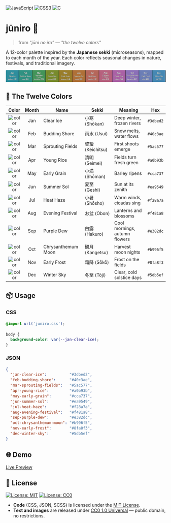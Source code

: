 ![JavaScript](https://img.shields.io/badge/JavaScript-F7DF1E?style=for-the-badge&logo=javascript&logoColor=black)
![CSS3](https://img.shields.io/badge/CSS3-1572B6?style=for-the-badge&logo=css3&logoColor=white)
![C](https://img.shields.io/badge/C-00599C?style=for-the-badge&logo=code&logoColor=white)

# jūniro 🍂
> from _"jūni no iro"_ — _"the twelve colors"_

A 12-color palette inspired by the **Japanese sekki** (microseasons), mapped to each month of the year. Each color reflects seasonal changes in nature, festivals, and traditional imagery.

![overview](img/preview.png)


## 📅 The Twelve Colors

|                                 Color                                  | Month | Name               | Sekki            | Meaning                       | Hex       |
| :--------------------------------------------------------------------: | :---: | ------------------ | ---------------- | ----------------------------- | --------- |
| ![color](https://img.shields.io/badge/-%20-3dbed2?style=for-the-badge) |  Jan  | Clear Ice          | 小寒 (Shōkan)    | Deep winter, frozen rivers    | `#3dbed2` |
| ![color](https://img.shields.io/badge/-%20-40c3ae?style=for-the-badge) |  Feb  | Budding Shore      | 雨水 (Usui)      | Snow melts, water flows       | `#40c3ae` |
| ![color](https://img.shields.io/badge/-%20-5ac577?style=for-the-badge) |  Mar  | Sprouting Fields   | 啓蟄 (Keichitsu) | First shoots emerge           | `#5ac577` |
| ![color](https://img.shields.io/badge/-%20-a0b93b?style=for-the-badge) |  Apr  | Young Rice         | 清明 (Seimei)    | Fields turn fresh green       | `#a0b93b` |
| ![color](https://img.shields.io/badge/-%20-cca737?style=for-the-badge) |  May  | Early Grain        | 小満 (Shōman)    | Barley ripens                 | `#cca737` |
| ![color](https://img.shields.io/badge/-%20-ea9549?style=for-the-badge) |  Jun  | Summer Sol         | 夏至 (Geshi)     | Sun at its zenith             | `#ea9549` |
| ![color](https://img.shields.io/badge/-%20-f28a7a?style=for-the-badge) |  Jul  | Heat Haze          | 小暑 (Shōsho)    | Warm winds, cicadas sing      | `#f28a7a` |
| ![color](https://img.shields.io/badge/-%20-f481a8?style=for-the-badge) |  Aug  | Evening Festival   | お盆 (Obon)      | Lanterns and blossoms         | `#f481a8` |
| ![color](https://img.shields.io/badge/-%20-e382dc?style=for-the-badge) |  Sep  | Purple Dew         | 白露 (Hakuro)    | Cool mornings, autumn flowers | `#e382dc` |
| ![color](https://img.shields.io/badge/-%20-b996f5?style=for-the-badge) |  Oct  | Chrysanthemum Moon | 観月 (Kangetsu)  | Harvest moon nights           | `#b996f5` |
| ![color](https://img.shields.io/badge/-%20-8fa8f3?style=for-the-badge) |  Nov  | Early Frost        | 霜降 (Sōkō)      | Frost on the fields           | `#8fa8f3` |
| ![color](https://img.shields.io/badge/-%20-5db5ef?style=for-the-badge) |  Dec  | Winter Sky         | 冬至 (Tōji)      | Clear, cold solstice days     | `#5db5ef` |


## 📦 Usage

### CSS
```css
@import url('juniro.css');

body {
  background-color: var(--jan-clear-ice);
}
```

### JSON
```json
{
  "jan-clear-ice":          "#3dbed2",
  "feb-budding-shore":      "#40c3ae",
  "mar-sprouting-fields":   "#5ac577",
  "apr-young-rice":         "#a0b93b",
  "may-early-grain":        "#cca737",
  "jun-summer-sol":         "#ea9549",
  "jul-heat-haze":          "#f28a7a",
  "aug-evening-festival":   "#f481a8",
  "sep-purple-dew":         "#e382dc",
  "oct-chrysanthemum-moon": "#b996f5",
  "nov-early-frost":        "#8fa8f3",
  "dec-winter-sky":         "#5db5ef"
}
```


## 🌐 Demo
[Live Preview](https://gurki.github.io/juniro/)


## 📜 License

[![License: MIT](https://img.shields.io/badge/License-MIT-yellow.svg)](https://opensource.org/licenses/MIT)
[![License: CC0](https://img.shields.io/badge/License-CC0%201.0-lightgrey.svg)](https://creativecommons.org/publicdomain/zero/1.0/)

- **Code** (CSS, JSON, SCSS) is licensed under the [MIT License](LICENSE.md#mit-license-for-code).
- **Text and images** are released under [CC0 1.0 Universal](LICENSE.md#cc0-10-universal-for-text--images) — public domain, no restrictions.